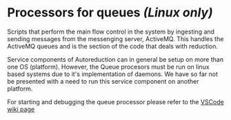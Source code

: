 # Processors for queues *(Linux only)*

Scripts that perform the main flow control in the system by ingesting and sending messages from the messenging server, ActiveMQ.
This handles the ActiveMQ queues and is the section of the code that deals with reduction.

Service components of Autoreduction can in general be setup on more than one OS (platform). However, the Queue procesors must be run on linux based systems due to it's implementation of daemons. We have so far not be presented with a need to run this service component on another platform.

For starting and debugging the queue processor please refer to the [VSCode wiki page](https://github.com/ISISScientificComputing/autoreduce/wiki/Just-Use-VSCode-&-Docker)
